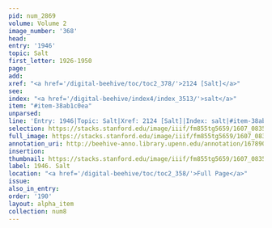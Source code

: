```yaml
---
pid: num_2869
volume: Volume 2
image_number: '368'
head:
entry: '1946'
topic: Salt
first_letter: 1926-1950
page:
add:
xref: "<a href='/digital-beehive/toc/toc2_378/'>2124 [Salt]</a>"
see:
index: "<a href='/digital-beehive/index4/index_3513/'>salt</a>"
item: "#item-38ab1c0ea"
unparsed:
line: 'Entry: 1946|Topic: Salt|Xref: 2124 [Salt]|Index: salt|#item-38ab1c0ea'
selection: https://stacks.stanford.edu/image/iiif/fm855tg5659/1607_0835/828,2310,2830,648/full/0/default.jpg
full_image: https://stacks.stanford.edu/image/iiif/fm855tg5659/1607_0835/full/full/0/default.jpg
annotation_uri: http://beehive-anno.library.upenn.edu/annotation/1678907541794
insertion:
thumbnail: https://stacks.stanford.edu/image/iiif/fm855tg5659/1607_0835/828,2310,600,180/250,/0/default.jpg
label: 1946. Salt
location: "<a href='/digital-beehive/toc/toc2_358/'>Full Page</a>"
issue:
also_in_entry:
order: '190'
layout: alpha_item
collection: num8
---
```

